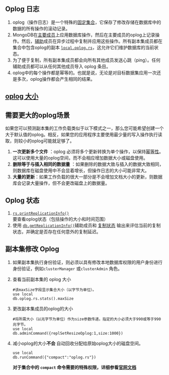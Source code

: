 ## Oplog 日志

1. oplog（操作日志）是一个特殊的[固定集合](<https://docs.mongodb.com/manual/reference/glossary/#term-capped-collection>)，它保存了修改存储在数据库中的数据的所有操作的滚动记录。
2. MongoDB在[主要成员](https://docs.mongodb.com/manual/reference/glossary/#term-primary)上应用数据库操作，然后在主要成员的oplog上记录操作。然后，[辅助](https://docs.mongodb.com/manual/reference/glossary/#term-secondary)成员在异步过程中复制并应用这些操作。所有副本集成员都在集合中包含oplog的副本 [`local.oplog.rs`](https://docs.mongodb.com/manual/reference/local-database/#local.oplog.rs)，这允许它们维护数据库的当前状态。
3. 为了便于复制，所有副本集成员都会向所有其他成员发送心跳（ping）。任何辅助成员都可以从任何其他成员导入 oplog 条目。
4. oplog中的每个操作都是幂等的。也就是说，无论是对目标数据集应用一次还是多次，oplog操作都会产生相同的结果。

## [oplog 大小](<https://docs.mongodb.com/manual/core/replica-set-oplog/>)

## 需要更大的oplog场景

如果您可以预测副本集的工作负载类似于以下模式之一，那么您可能希望创建一个大于默认值的oplog。相反，如果您的应用程序主要使用最少量的写入操作执行读取，则较小的oplog可能就足够了。

1. **一次更新多个文件** ：oplog 必须将多个更新转换为单个操作，以保持[幂等性](https://docs.mongodb.com/manual/reference/glossary/#term-idempotent)。这可以使用大量的oplog空间，而不会相应增加数据大小或磁盘使用。
2. **删除等于与插入相同的数据量** ：如果删除的数据大致与插入的数据大致相同，则数据库在磁盘使用中不会显着增长，但操作日志的大小可能非常大。
3. **大量的更新**：如果工作负载的很大一部分是不会增加文档大小的更新，则数据库会记录大量操作，但不会更改磁盘上的数据量。

## Oplog 状态

1. [`rs.printReplicationInfo()`](https://docs.mongodb.com/manual/reference/method/rs.printReplicationInfo/#rs.printReplicationInfo) 要查看oplog状态（包括操作的大小和时间范围）
2. 使用 [`db.getReplicationInfo()`](https://docs.mongodb.com/manual/reference/method/db.getReplicationInfo/#db.getReplicationInfo)辅助成员和 [复制状态](https://docs.mongodb.com/manual/reference/method/db.getReplicationInfo/) 输出来评估当前的复制状态，并确定是否存在任何意外的复制延迟。

## 副本集修改 Oplog

1. 如果副本集执行身份验证，则必须以具有修改本地数据库权限的用户身份进行身份验证，例如`clusterManager` 或`clusterAdmin` 角色。

2. 查看当前副本集的 oplog 大小

   ```shell
   #该maxSize字段显示集合大小（以字节为单位）。
   use local
   db.oplog.rs.stats().maxSize
   ```

3. 更改副本集成员的oplog的大小

   ```shell
   #将所需大小（以兆字节为单位）作为size参数传递。指定的大小必须大于990或等于990兆字节。
   use local
   db.adminCommand({replSetResizeOplog:1,size:1000})
   ```

4. 减小oplog的大小**不会** 自动回收分配给原始oplog大小的磁盘空间。

   ```shell
   use local
   db.runCommand({"compact":"oplog.rs"})
   ```

   **对于集合中的 `compact` 命令需要的特殊权限，详细参看[官网文档](https://docs.mongodb.com/manual/reference/command/compact/#compact-authentication)**

